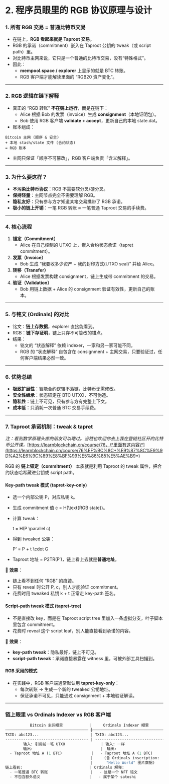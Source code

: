# 2.  程序员眼里的 RGB 协议原理与设计

### **1. 所有 RGB 交易 = 普通比特币交易**

* 在链上，**RGB 看起来就是 Taproot 交易**。
* RGB 的承诺（commitment）嵌入在 Taproot 公钥的 tweak（或 script path）里。
* 对比特币主网来说，它只是一个普通的比特币交易，没有“特殊格式”。
* 因此：
  * **mempool.space / explorer** 上显示的就是 BTC 转账。
  * RGB 客户端才能解读里面的 “RGB20 资产变化”。

***

### **2. RGB 逻辑在链下解释**

* 真正的 “RGB 转账” **不在链上运行**，而是在链下：
  * Alice 根据 Bob 的发票（invoice）生成 **consignment**（本地证明包）。
  * Bob 使用 RGB 客户端 **validate + accept**，更新自己的本地 state.dat。
* 账本组成：

```
Bitcoin 主网 (顺序 & 安全)
+ 本地 stash/state 文件 (合约状态)
= RGB 账本
```

* 主网只保证「顺序不可篡改」，RGB 客户端负责「含义解释」。

***

### **3. 为什么要这样？**

* **不污染比特币协议**：RGB 不需要软分叉/硬分叉。
* **保持轻量**：主网节点完全不需要理解 RGB。
* **隐私友好**：只有参与方才知道某笔交易携带了 RGB 承诺。
* **极小的链上开销**：一笔 RGB 转账 ≈ 一笔普通 Taproot 交易的手续费。

***

### **4. 核心流程**

1. **锚定（Commitment）**
   * Alice 在自己控制的 UTXO 上，嵌入合约状态承诺（tapret commitment）。
2. **发票（Invoice）**
   * Bob 生成 “我要收多少资产 + 我的封印方式(UTXO seal)” 并给 Alice。
3. **转移（Transfer）**
   * Alice 根据发票构建 consignment，链上生成带 commitment 的交易。
4. **验证（Validation）**
   * Bob 用链上数据 + Alice 的 consignment 验证有效性，更新自己的账本。

***

### **5. 与铭文 (Ordinals) 的对比**

* 铭文：**链上存数据**，explorer 直接能看到。
* RGB：**链下存证明**，链上只存不可篡改的锚点。
* 结果：
  * 铭文的 “状态解释” 依赖 indexer，一家和另一家可能不同。
  * RGB 的 “状态解释” 自包含在 consignment + 主网交易，只要验证过，任何客户端结果必然一致。

***

### **6. 优势总结**

* **极致扩展性**：智能合约逻辑不落链，比特币无需修改。
* **安全性继承**：状态锚定在 BTC UTXO，不可伪造。
* **隐私性**：链上不可见，只有参与方有完整上下文。
* **成本低**：只消耗一次普通 BTC 交易手续费。

***

### **7. Taproot 承诺机制：tweak & tapret**

_注：看到数学原理头疼的朋友可以略过。当然也欢迎你去上我在登链社区开的比特币公开课，_[https://learnblockchain.cn/course/76，\*里面有这内容\*](https://learnblockchain.cn/course/76%EF%BC%8C*%E9%87%8C%E9%9D%A2%E6%9C%89%E8%BF%99%E5%86%85%E5%AE%B9*)

RGB 的 **链上锚定（commitment）** 本质就是利用 Taproot 的 tweak 属性，把合约状态哈希藏进公钥或 script path。

#### **Key-path tweak 模式 (tapret-key-only)**

* 选一个内部公钥 P，对应私钥 k。
* 生成 commitment 值 c = H(\text{RGB state})。
*   计算 tweak：

    t = H(P \parallel c)
*   得到 tweaked 公钥：

    P’ = P + t \cdot G
* Taproot 地址 = P2TR(P′)，链上看上去就是**普通地址**。

🔑 **效果**：

* 链上看不到任何 “RGB” 的痕迹。
* 只有 reveal 时公开 P, c，别人才能验证 commitment。
* 花费时用 tweaked 私钥 k + t 正常走 key-path 签名。

#### **Script-path tweak 模式 (tapret-tree)**

* 不是直接改 key，而是在 Taproot script tree 里加入一条虚拟分支，叶子脚本里包含 commitment。
* 花费时 reveal 这个 script leaf，别人能直接看到承诺的内容。

🔑 **效果**：

* **key-path tweak**：隐私最好，链上不可见。
* **script-path tweak**：承诺直接暴露在 witness 里，可被外部工具扫描到。

#### **RGB 采用的模式**

* 在实践中，RGB 客户端通常默认用 **tapret-key-only**：
  * 每次转账 → 生成一个新的 tweaked 公钥地址。
  * 保证承诺不可见，只能通过 consignment + 本地验证解读。

***

### **链上眼里 vs Ordinals Indexer vs RGB 客户端**

```python
           Bitcoin 主网眼里            |     Ordinals Indexer 眼里          |        RGB 客户端眼里
───────────────────────────────────── ┼───────────────────────────────────┼────────────────────────────────────
TXID: abc123...                       | TXID: abc123...                   | TXID: abc123...
------------------------------------- | --------------------------------- | -----------------------------------
		输入: 引用前一笔 UTXO                | 输入: 一样                         | 输入: 一样
		输出:                              |  输出:                             | 输出:
  - Taproot 地址 A (1 BTC)             |   - Taproot 地址 A (1 BTC)        |   - Taproot 地址 A (1 BTC)
                                      |     (含 Ordinals inscription:     |     (含 RGB 承诺: Alice➝Bob 2000 TEST)
                                      |      "Hello World" 图片数据)       |
链上看到:                              | Ordinals 解释:                     | RGB 解释:
  - 一笔普通 BTC 转账                   |   - 这是一个 NFT 铭文               |   - 这是一个资产转账
  - 不包含额外语义                      |   - 属于某个 satoshi                |   - 更新 Bob 的 RGB20 余额
```
